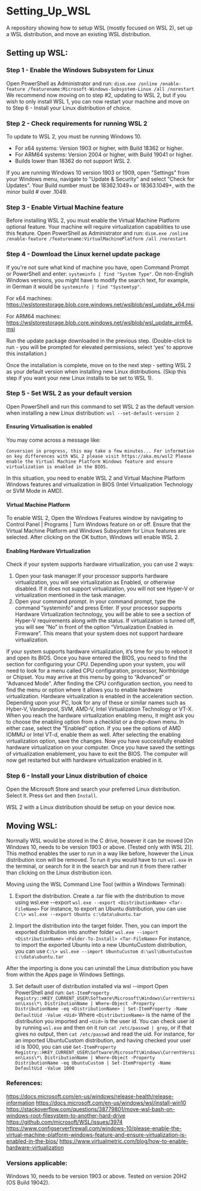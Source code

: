 # Setting_Up_WSL
A repository showing how to setup WSL (mostly focused on WSL 2), set up a WSL distribution, and move an existing WSL distribution.

## Setting up WSL:

### Step 1 - Enable the Windows Subsystem for Linux
Open PowerShell as Administrator and run:
`dism.exe /online /enable-feature /featurename:Microsoft-Windows-Subsystem-Linux /all /norestart`
We recommend now moving on to step #2, updating to WSL 2, but if you wish to only install WSL 1, you can now restart your machine and move on to Step 6 - Install your Linux distribution of choice.

### Step 2 - Check requirements for running WSL 2
To update to WSL 2, you must be running Windows 10.
* For x64 systems: Version 1903 or higher, with Build 18362 or higher.
* For ARM64 systems: Version 2004 or higher, with Build 19041 or higher.
* Builds lower than 18362 do not support WSL 2. 

If you are running Windows 10 version 1903 or 1909, open "Settings" from your Windows menu, navigate to "Update & Security" and select "Check for Updates". Your Build number must be 18362.1049+ or 18363.1049+, with the minor build # over .1049.

### Step 3 - Enable Virtual Machine feature
Before installing WSL 2, you must enable the Virtual Machine Platform optional feature. Your machine will require virtualization capabilities to use this feature.
Open PowerShell as Administrator and run:
`dism.exe /online /enable-feature /featurename:VirtualMachinePlatform /all /norestart`

### Step 4 - Download the Linux kernel update package
If you're not sure what kind of machine you have, open Command Prompt or PowerShell and enter: `systeminfo | find "System Type"`.
On non-English Windows versions, you might have to modify the search text, for example, in German it would be `systeminfo | find "Systemtyp"`.

For x64 machines: https://wslstorestorage.blob.core.windows.net/wslblob/wsl_update_x64.msi

For ARM64 machines: https://wslstorestorage.blob.core.windows.net/wslblob/wsl_update_arm64.msi

Run the update package downloaded in the previous step. (Double-click to run - you will be prompted for elevated permissions, select ‘yes’ to approve this installation.)

Once the installation is complete, move on to the next step - setting WSL 2 as your default version when installing new Linux distributions. (Skip this step if you want your new Linux installs to be set to WSL 1).

### Step 5 - Set WSL 2 as your default version
Open PowerShell and run this command to set WSL 2 as the default version when installing a new Linux distribution:
`wsl --set-default-version 2`

#### Ensuring Virtualisation is enabled

You may come across a message like:

`Conversion in progress, this may take a few minutes...
For information on key differences with WSL 2 please visit https://aka.ms/wsl2
Please enable the Virtual Machine Platform Windows feature and ensure virtualization is enabled in the BIOS.`

In this situation, you need to enable WSL 2 and Virtual Machine Platform Windows features and virtualization in BIOS (Intel Virtualization Technology or SVM Mode in AMD).

#### Virtual Machine Platform
To enable WSL 2, Open the Windows Features window by navigating to Control Panel | Programs | Turn Windows feature on or off.
Ensure that the Virtual Machine Platform and Windows Subsystem for Linux features are selected.
After clicking on the OK button, Windows will enable WSL 2.

#### Enabling Hardware Virtualization

Check if your system supports hardware virtualization, you can use 2 ways:
1. Open your task manager.If your processor supports hardware virtualization, you will see virtualization as Enabled, or otherwise disabled. If it does not support virtualization, you will not see Hyper-V or virtualization mentioned in the task manager. 
2. Open your command prompt. In your command prompt, type the command “systeminfo” and press Enter. If your processor supports Hardware Virtualization technology, you will be able to see a section of Hyper-V requirements along with the status. If virtualization is turned off, you will see “No” in front of the option “Virtualization Enabled in Firmware”. This means that your system does not support hardware virtualization. 

If your system supports hardware virtualization, it’s time for you to reboot it and open its BIOS.
Once you have entered the BIOS, you need to find the section for configuring your CPU. Depending upon your system, you will need to look for a menu called CPU configuration, processor, Northbridge or Chipset. You may arrive at this menu by going to “Advanced” or “Advanced Mode”.
After finding the CPU configuration section, you need to find the menu or option where it allows you to enable hardware virtualization. Hardware virtualization is enabled in the acceleration section. Depending upon your PC, look for any of these or similar names such as Hyber-V, Vanderpool, SVM, AMD-V, Intel Virtualization Technology or VT-X.
When you reach the hardware virtualization enabling menu, it might ask you to choose the enabling option from a checklist or a drop-down menu. In either case, select the “Enabled” option. If you see the options of AMD IOMMU or Intel VT-d, enable them as well.
After selecting the enabling virtualization option, save the changes. Now you have successfully enabled hardware virtualization on your computer. 
Once you have saved the settings of virtualization enablement, you have to exit the BIOS. The computer will now get restarted but with hardware virtualization enabled in it.

### Step 6 - Install your Linux distribution of choice
Open the Microsoft Store and search your preferred Linux distribution. Select it. Press `Get` and then `Install`.

WSL 2 with a Linux distribution should be setup on your device now.

## Moving WSL:

Normally WSL would be stored in the C drive, however it can be moved [On Windows 10, needs to be version 1903 or above. (Tested only with WSL 2)].
This method enables the user to run in a way like before, however the Linux distribution icon will be removed. To run it you would have to run `wsl.exe` in the terminal, or search for it in the search bar and run it from there rather than clicking on the Linux distribution icon.

Moving using the WSL Command Line Tool (within a Windows Terminal):

1. Export the distribution. Create a .tar file with the distribution to move using wsl.exe --export
`wsl.exe --export <DistributionName> <Tar-FileName>`
For instance, to export an Ubuntu distribution, you can use
`C:\> wsl.exe --export Ubuntu c:\data\ubuntu.tar`

2. Import the distribution into the target folder. Then, you can import the exported distribution into another folder
`wsl.exe --import <DistributionName> <Folder-To-Install> <Tar-FileName>`
For instance, to import the exported Ubuntu into a new UbuntuCustom distribution, you can use
`C:\> wsl.exe --import UbuntuCustom d:\wsl\UbuntuCustom c:\data\ubuntu.tar`

After the importing is done you can uninstall the Linux distribution you have from within the Apps page in Windows Settings.

3. Set default user of distribution installed via wsl --import
Open PowerShell and run:
`Get-ItemProperty Registry::HKEY_CURRENT_USER\Software\Microsoft\Windows\CurrentVersion\Lxss\*\ DistributionName | Where-Object -Property DistributionName -eq <DistributionName> | Set-ItemProperty -Name DefaultUid -Value <Uid>`
Where `<DistributionName>` is the name of the distribution you imported and `<Uid>` is the user id. You can check user id by running `wsl.exe` and then on it run `cat /etc/passwd | grep`, or if that gives no output, then `cat /etc/passwd` and read the uid.
For instance, for an imported UbuntuCustom distribution, and having checked your user id is 1000, you can use
`Get-ItemProperty Registry::HKEY_CURRENT_USER\Software\Microsoft\Windows\CurrentVersion\Lxss\*\ DistributionName | Where-Object -Property DistributionName -eq UbuntuCustom | Set-ItemProperty -Name DefaultUid -Value 1000`

### References:

https://docs.microsoft.com/en-us/windows/release-health/release-information
https://docs.microsoft.com/en-us/windows/wsl/install-win10
https://stackoverflow.com/questions/38779801/move-wsl-bash-on-windows-root-filesystem-to-another-hard-drive
https://github.com/microsoft/WSL/issues/3974
https://www.configserverfirewall.com/windows-10/please-enable-the-virtual-machine-platform-windows-feature-and-ensure-virtualization-is-enabled-in-the-bios/
https://www.virtualmetric.com/blog/how-to-enable-hardware-virtualization

### Versions applicable:

Windows 10, needs to be version 1903 or above.
Tested on version 20H2 (OS Build 19042).